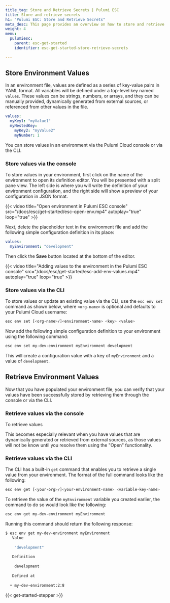 ```yaml
---
title_tag: Store and Retrieve Secrets | Pulumi ESC
title: Store and retrieve secrets
h1: "Pulumi ESC: Store and Retrieve Secrets"
meta_desc: This page provides an overview on how to store and retrieve secrets in Pulumi ESC.
weight: 4
menu:
  pulumiesc:
    parent: esc-get-started
    identifier: esc-get-started-store-retrieve-secrets

---
```


## Store Environment Values

In an environment file, values are defined as a series of key-value pairs in YAML format. All variables will be defined under a top-level key named `values`. These values can be strings, numbers, or arrays, and they can be manually provided, dynamically generated from external sources, or referenced from other values in the file.

```yaml
values:
  myKey1: "myValue1"
  myNestedKey:
    myKey2: "myValue2"
    myNumber: 1
```

You can store values in an environment via the Pulumi Cloud console or via the CLI.

### Store values via the console

To store values in your environment, first click on the name of the environment to open its definition editor. You will be presented with a split pane view. The left side is where you will write the definition of your environment configuration, and the right side will show a preview of your configuration in JSON format.

{{< video title="Open environment in Pulumi ESC console" src="/docs/esc/get-started/esc-open-env.mp4" autoplay="true" loop="true" >}}

Next, delete the placeholder text in the environment file and add the following simple configuration definition in its place:

```yaml
values:
  myEnvironment: "development"
```

Then click the **Save** button located at the bottom of the editor.

{{< video title="Adding values to the environment in the Pulumi ESC console" src="/docs/esc/get-started/esc-add-env-values.mp4" autoplay="true" loop="true" >}}

### Store values via the CLI

To store values or update an existing value via the CLI, use the `esc env set` command as shown below, where `<org-name>` is optional and defaults to your Pulumi Cloud username:

```bash
esc env set [<org-name>/]<environment-name> <key> <value>
```

Now add the following simple configuration definition to your environment using the following command:

```bash
esc env set my-dev-environment myEnvironment development
```

This will create a configuration value with a key of `myEnvironment` and a value of `development`.

## Retrieve Environment Values

Now that you have populated your environment file, you can verify that your values have been successfully stored by retrieving them through the console or via the CLI.

### Retrieve values via the console

To retrieve values

This becomes especially relevant when you have values that are dynamically generated or retrieved from external sources, as those values will not be know until you resolve them using the "Open" functionality.

### Retrieve values via the CLI

The CLI has a built-in `get` command that enables you to retrieve a single value from your environment. The format of the full command looks like the following:

```bash
esc env get [<your-org>/]<your-environment-name> <variable-key-name>
```

To retrieve the value of the `myEnvironment` variable you created earlier, the command to do so would look like the following:

```bash
esc env get my-dev-environment myEnvironment
```

Running this command should return the following response:

```bash
$ esc env get my-dev-environment myEnvironment
   Value
  
    "development"
  
   Definition
  
    development
  
   Defined at
  
  • my-dev-environment:2:8
```

{{< get-started-stepper >}}
